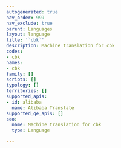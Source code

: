 ```yaml
---
autogenerated: true
nav_order: 999
nav_exclude: true
parent: Languages
layout: language
title: '`cbk`'
description: Machine translation for cbk
codes:
- cbk
names:
- cbk
family: []
scripts: []
typology: []
territories: []
supported_apis:
- id: alibaba
  name: Alibaba Translate
supported_qe_apis: []
seo:
  name: Machine translation for cbk
  type: Language

---
```


